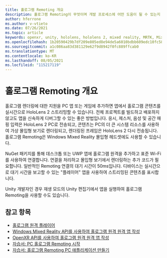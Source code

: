 ```yaml
---
title: 홀로그램 Remoting 개요
description: 홀로그램 Remoting이 무엇이며 개발 프로세스에 어떤 도움이 될 수 있는지 알아봅니다.
author: hferrone
ms.author: v-vtieto
ms.date: 07/26/2021
ms.topic: article
keywords: openxr, unity, hololens, hololens 2, mixed reality, MRTK, Mixed Reality Toolkit, 증강 현실, 가상 현실, 혼합 현실 헤드셋, 학습, 자습서, 시작, 홀로그램 원격, 데스크톱, 미리 보기
ms.openlocfilehash: 1b20590429b7df209e805ed8e94de5a6010bdbb609edc10fc5854cd4df86f64c
ms.sourcegitcommit: a1c086aa83d381129e62f9d8942f0fc889ffcab0
ms.translationtype: MT
ms.contentlocale: ko-KR
ms.lasthandoff: 08/05/2021
ms.locfileid: "115217119"
---
```

# <a name="holographic-remoting-overview"></a>홀로그램 Remoting 개요

홀로그램 렌더링에 대한 지원을 PC 앱 또는 게임에 추가하면 앱에서 홀로그램 콘텐츠를 실시간으로 HoloLens 2 스트리밍할 수 있습니다. 전체 프로젝트를 빌드하고 배포하지 않고도 앱을 신속하게 디버그할 수 있는 좋은 방법입니다. 응시, 제스처, 음성 및 공간 매핑 입력은 HoloLens 2 PC로 전송되고, 콘텐츠는 PC의 더 큰 시스템 리소스를 사용하여 가상 몰입형 보기로 렌더링되고, 렌더링된 프레임은 HoloLens 2 다시 전송됩니다. 홀로그램 Remoting은 Windows Mixed Reality 몰입형 헤드셋에도 사용할 수 있습니다.

NuGet 패키지를 통해 데스크톱 또는 UWP 앱에 홀로그램 원격을 추가하고 표준 Wi-Fi를 사용하여 연결합니다. 연결을 처리하고 몰입형 보기에서 렌더링하는 추가 코드가 필요합니다. 일반적인 Remoting 연결의 대기 시간이 50ms입니다. 디바이스는 실시간으로 대기 시간을 보고할 수 있는 "플레이어" 앱을 사용하여 스트리밍된 콘텐츠를 표시합니다.

Unity 개발자인 경우 재생 모드의 Unity 편집기에서 앱을 실행하여 홀로그램 Remoting을 사용할 수도 있습니다.

## <a name="see-also"></a>참고 항목
* [홀로그램 원격 플레이어](holographic-remoting-player.md)
* [Windows Mixed Reality API를 사용하여 홀로그램 원격 원격 앱 작성](holographic-remoting-create-remote-wmr.md)
* [OpenXR API를 사용하여 홀로그램 원격 원격 앱 작성](holographic-remoting-create-remote-openxr.md)
* [자습서: PC 홀로그램 Remoting 시작](../unity/tutorials/mr-learning-pc-holographic-remoting-01.md)
* [자습서: 홀로그램 Remoting PC 애플리케이션 만들기](../unity/tutorials/mr-learning-pc-holographic-remoting-02.md)
